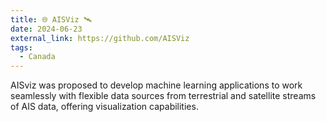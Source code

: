 ```yaml
---
title: 🌐 AISViz 🛰️
date: 2024-06-23
external_link: https://github.com/AISViz
tags:
  - Canada
---
```


AISviz was proposed to develop machine learning applications to work seamlessly with flexible data sources from terrestrial and satellite streams of AIS data, offering visualization capabilities.

<!--more-->
